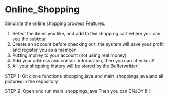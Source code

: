 # Online_Shopping
Simulate the online shopping process
Features:
1. Select the items you like, and add to the shopping cart where you can see the subtotal
2. Create an account before checking out, the system will save your profit and register you as a member
3. Putting money to your account (not using real money)
4. Add your address and contact information, then you can checkout!
5. All your shopping history will be stored by the Bufferwritter!

STEP 1:
Git clone functions_shopping.java and main_shoppings.java and all pictures in the repository

STEP 2:
Open and run main_shoppings.java
Then you can ENJOY !!!!!
